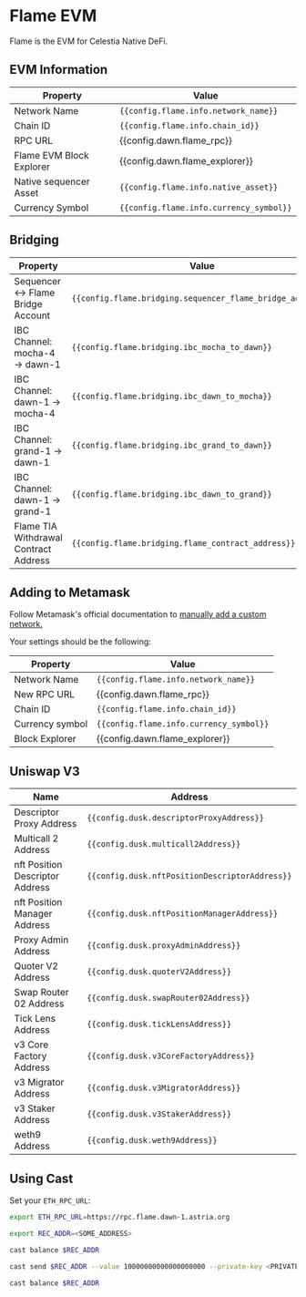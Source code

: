 <!-- markdownlint-disable MD041 MD033 -->

<script setup>
import { siteConfig } from '../config.js'

const config = siteConfig
</script>

# Flame EVM

Flame is the EVM for Celestia Native DeFi.

## EVM Information

| Property | Value |
|-----|-----|
| Network Name | `{{config.flame.info.network_name}}` |
| Chain ID | `{{config.flame.info.chain_id}}` |
| RPC URL | <a :href="config.dawn.flame_rpc" target="_blank" rel="noopener noreferrer">{{config.dawn.flame_rpc}}</a> |
| Flame EVM Block Explorer | <a :href="config.dawn.flame_explorer" target="_blank" rel="noopener noreferrer">{{config.dawn.flame_explorer}}</a>  |
| Native sequencer Asset | `{{config.flame.info.native_asset}}` |
| Currency Symbol | `{{config.flame.info.currency_symbol}}` |

## Bridging

| Property | Value |
|-----|-----|
| Sequencer <-> Flame Bridge Account | `{{config.flame.bridging.sequencer_flame_bridge_address}}` |
| IBC Channel: mocha-4 -> dawn-1 | `{{config.flame.bridging.ibc_mocha_to_dawn}}` |
| IBC Channel: dawn-1 -> mocha-4 | `{{config.flame.bridging.ibc_dawn_to_mocha}}` |
| IBC Channel: grand-1 -> dawn-1 | `{{config.flame.bridging.ibc_grand_to_dawn}}` |
| IBC Channel: dawn-1 -> grand-1 | `{{config.flame.bridging.ibc_dawn_to_grand}}` |
| Flame TIA Withdrawal Contract Address| `{{config.flame.bridging.flame_contract_address}}` |

## Adding to Metamask

Follow Metamask's official documentation to [manually add a custom network.](https://support.metamask.io/hc/en-us/articles/360043227612-How-to-add-a-custom-network-RPC#h_01G63GGJ83DGDRCS2ZWXM37CV5)

Your settings should be the following:

| Property | Value |
| --- | --- |
| Network Name | `{{config.flame.info.network_name}}` |
| New RPC URL | <a :href="config.dawn.flame_rpc" target="_blank" rel="noopener noreferrer">{{config.dawn.flame_rpc}}</a> |
| Chain ID | `{{config.flame.info.chain_id}}` |
| Currency symbol | `{{config.flame.info.currency_symbol}}` |
| Block Explorer | <a :href="config.dawn.flame_explorer" target="_blank" rel="noopener noreferrer">{{config.dawn.flame_explorer}}</a> |

## Uniswap V3

| Name | Address |
|---|---|
| Descriptor Proxy Address | `{{config.dusk.descriptorProxyAddress}}` |
| Multicall 2 Address | `{{config.dusk.multicall2Address}}` |
| nft Position Descriptor Address | `{{config.dusk.nftPositionDescriptorAddress}}` |
| nft Position Manager Address | `{{config.dusk.nftPositionManagerAddress}}` |
| Proxy Admin Address | `{{config.dusk.proxyAdminAddress}}` |
| Quoter V2 Address | `{{config.dusk.quoterV2Address}}` |
| Swap Router 02 Address | `{{config.dusk.swapRouter02Address}}` |
| Tick Lens Address | `{{config.dusk.tickLensAddress}}` |
| v3 Core Factory Address | `{{config.dusk.v3CoreFactoryAddress}}` |
| v3 Migrator Address | `{{config.dusk.v3MigratorAddress}}` |
| v3 Staker Address | `{{config.dusk.v3StakerAddress}}` |
| weth9 Address | `{{config.dusk.weth9Address}}` |

## Using Cast

Set your `ETH_RPC_URL`:

```bash
export ETH_RPC_URL=https://rpc.flame.dawn-1.astria.org
```

```bash
export REC_ADDR=<SOME_ADDRESS>
```

```bash
cast balance $REC_ADDR
```

```bash
cast send $REC_ADDR --value 10000000000000000000 --private-key <PRIVATE-KEY>
```

```bash
cast balance $REC_ADDR
```
